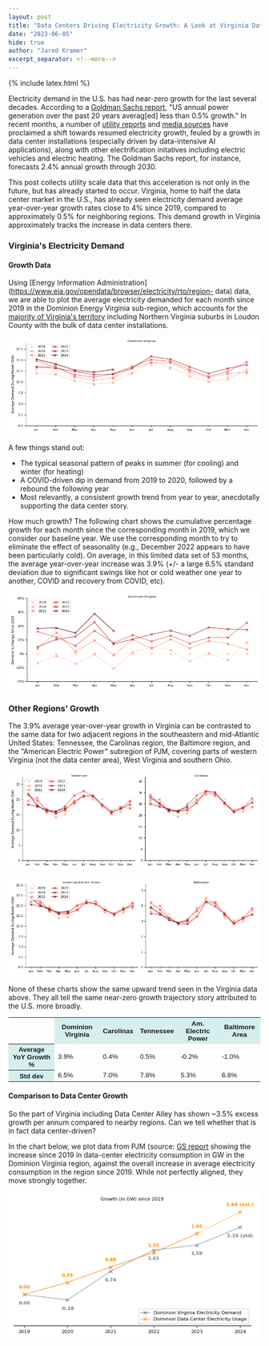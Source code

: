 ```yaml
---
layout: post
title: "Data Centers Driving Electricity Growth: A Look at Virginia Data"
date: "2023-06-05"
hide: true
author: "Jared Kramer"
excerpt_separator: <!--more-->
---
```


<head>
  {% include latex.html %}
</head>

Electricity demand in the U.S. has had near-zero growth for the last several decades.  According to a [Goldman Sachs report](https://www.goldmansachs.com/intelligence/pages/gs-research/generational-growth-ai-data-centers-and-the-coming-us-power-surge/report.pdf), "US annual power generation over the past 20 years averag[ed] less than 0.5% growth."  In recent months, a number of [utility reports](https://insidelines.pjm.com/pjm-publishes-2024-long-term-load-forecast/) and [media sources](https://www.wsj.com/business/energy-oil/how-big-data-centers-are-slowing-the-shift-to-clean-energy-44ef4145) have proclaimed a shift towards resumed electricity growth, feuled by a growth in data center installations (especially driven by data-intensive AI applications), along with other electrification initatives including electric vehicles and electric heating.   The Goldman Sachs report, for instance, forecasts 2.4% annual growth through 2030.

This post collects utility scale data that this acceleration is not only in the future, but has already started to occur.  Virginia, home to half the data center market in the U.S., has already seen electricity demand average year-over-year growth rates close to 4% since 2019, compared to approximately 0.5% for neighboring regions.  This demand growth in Virginia approximately tracks the increase in data centers there.

<!--more-->

### Virginia's Electricity Demand

#### Growth Data

Using [Energy Information Administration](https://www.eia.gov/opendata/browser/electricity/rto/region- data) data, we are able to plot the average electricity demanded for each month since 2019 in the Dominion Energy Virginia sub-region, which accounts for the [majority of Virginia's territory](https://www.pjm.com/library/~/media/about-pjm/pjm-zones.ashx) including Northern Virginia suburbs in Loudon County with the bulk of data center installations.  

![Virginia 5-year demand](/assets/images/post10_DOM_GW_demand.png)

A few things stand out: 
- The typical seasonal pattern of peaks in summer (for cooling) and winter (for heating)
- A COVID-driven dip in demand from 2019 to 2020, followed by a rebound the following year
- Most relevantly, a consistent growth trend from year to year, anecdotally supporting the data center story.

How much growth?  The following chart shows the cumulative percentage growth for each month since the corresponding month in 2019, which we consider our baseline year.   We use the corresponding month to try to eliminate the effect of seasonality (e.g., December 2022 appears to have been particularly cold).  On average, in this limited data set of 53 months, the average year-over-year increase was 3.9% (+/- a large 6.5% standard deviation due to significant swings like hot or cold weather one year to another, COVID and recovery from COVID, etc).  

![Virginia 5-year % growth](/assets/images/post10_DOM_growth.png)

### Other Regions' Growth

The 3.9% average year-over-year growth in Virginia can be contrasted to the same data for two adjacent regions in the southeastern and mid-Atlantic United States: Tennessee, the Carolinas region, the Baltimore region, and the "American Electric Power" subregion of PJM, covering parts of western Virginia (not the data center area), West Virginia and southern Ohio.  

![Tennessee 5-year demand](/assets/images/post10_multi_GW_demand_1.png)

![Carolinas 5-year demand](/assets/images/post10_multi_GW_demand_2.png)

None of these charts show the same upward trend seen in the Virginia data above.   They all tell the same near-zero growth trajectory story attributed to the U.S. more broadly. 

<STYLE TYPE="text/css">
<!--
TH{font-family: Arial; font-size: 10pt}
TD{font-family: Arial; font-size: 10pt}
--->
</STYLE>
<table>
    <tr>
        <td rowspan="1"></td>
        <th colspan="1" scope ="colgroup" style="background-color: #D6EEEE">Dominion Virginia</th>
        <th colspan="1" scope ="colgroup" style="background-color: #D6EEEE">Carolinas</th>
        <th colspan="1" scope ="colgroup" style="background-color: #D6EEEE">Tennessee</th>
        <th colspan="1" scope ="colgroup" style="background-color: #D6EEEE">Am. Electric Power</th>
        <th colspan="1" scope ="colgroup" style="background-color: #D6EEEE">Baltimore Area</th>
    </tr>
    <tr>
        <th scope="col" style="background-color: #D6EEEE">Average YoY Growth %</th>
        <td>3.9%</td>
        <td>0.4%</td>
        <td>0.5%</td>
        <td>-0.2%</td>
        <td>-1.0%</td>
    </tr>
    <tr>
        <th scope="col" style="background-color: #D6EEEE">Std dev</th>
        <td>6.5%</td>
        <td>7.0%</td>
        <td>7.8%</td>
        <td>5.3%</td>
        <td>6.8%</td>
    </tr>
</table>

#### Comparison to Data Center Growth

So the part of Virginia including Data Center Alley has shown ~3.5% excess growth per annum compared to nearby regions.  Can we tell whether that is in fact data center-driven? 

In the chart below, we plot data from PJM (source: [GS report]((https://www.goldmansachs.com/intelligence/pages/gs-research/generational-growth-ai-data-centers-and-the-coming-us-power-surge/report.pdf)) showing the increase since 2019 in data-center electricity consumption in GW in the Dominion Virginia region, against the overall increase in average electricity consumption in the region since 2019.   While not perfectly aligned, they move strongly together. 

![Aggregate Demand vs. Data Center Growth](/assets/images/post10_data_center_comparison.png)








